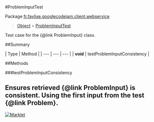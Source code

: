 #ProblemInputTest

Package [fr.faylixe.googlecodejam.client.webservice](README.md)<br>
> [Object](../../../../java/lang/Object.md) > [ProblemInputTest](ProblemInputTest.md)

Test case for the {@link ProblemInput} class.

##Summary


| Type | Method |
| --- | --- | --- |
| **void** | testProblemInputConsistency |

##Methods

###testProblemInputConsistency


Ensures retrieved {@link ProblemInput}
 is consistent. Using the first input from
 the test {@link Problem}.
---
[![Marklet](https://img.shields.io/badge/Generated%20by-Marklet-green.svg)](https://github.com/Faylixe/marklet)